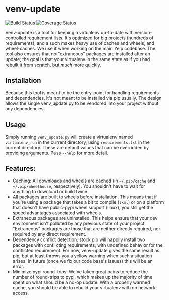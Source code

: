 # venv-update
[![Build Status](https://travis-ci.org/Yelp/venv-update.svg?branch=master)](https://travis-ci.org/Yelp/venv-update)
[![Coverage Status](https://img.shields.io/coveralls/Yelp/venv-update.svg?branch=master)](https://coveralls.io/r/Yelp/venv-update)

Venv-update is a tool for keeping a virtualenv up-to-date with version-controlled requirement lists.
It's optimized for big projects (hundreds of requirements), and a such makes heavy use of caches and wheels, and wheel-caches. We use it when working on the main Yelp codebase. The tool also ensures that no "extraneous" packages are installed after an update; the goal is that your virtualenv in the same state as if you had rebuilt it from scratch, but *much* more quickly.


## Installation

Because this tool is meant to be the entry-point for handling requirements and dependencies, it's not meant to be installed via pip usually. The design allows the single venv_update.py to be vendored into your project without any dependencies.


## Usage


Simply running `venv_update.py` will create a virtualenv named `virtualenv_run` in the current directory, using `requirements.txt` in the current directory. These are default values that can be overridden by providing arguments. Pass `--help` for more detail.


## Features:

 * Caching: All downloads and wheels are cached (in `~/.pip/cache` and `~/.pip/wheelhouse`, respectively). You shouldn't have to wait for anything to download or build twice.
 * All packages are built to wheels before installation. This means that if you're using a package that takes a bit to compile (`lxml`) or on a platform that doesn't have public-pypi wheel support (linux), you still get the speed advantages associated with wheels.
 * Extraneous packages are uninstalled. This helps ensure that your dev environment isn't polluted by any previous state of your project. "Extraneous" packages are those that are neither directly required, nor required by any direct requirement.
 * Dependency conflict detection: stock pip will happily install two packages with conflicting requirements, with undefined behavior for the conflicted requirement. For now, venv-update gives the same result as pip, but at least throws you a yellow warning when such a situation arises. In future (once we fix our code base's issues) this will be an error.
 * Minimize pypi round-trips: We've taken great pains to reduce the number of round-trips to pypi, which makes up the majority of time spent on what should be a no-op update. With a properly warmed cache, you should be able to rebuild your virtualenv with no network access.

